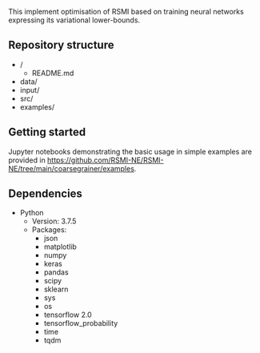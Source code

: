 This implement optimisation of RSMI based on training neural networks expressing its variational lower-bounds.

## Repository structure

*  /
    *  README.md
*  data/
*  input/
*  src/
*  examples/

## Getting started

Jupyter notebooks demonstrating the basic usage in simple examples are provided in <https://github.com/RSMI-NE/RSMI-NE/tree/main/coarsegrainer/examples>.

## Dependencies

* Python
  * Version: 3.7.5
  * Packages:
    * json
    * matplotlib
    * numpy
    * keras
    * pandas
    * scipy
    * sklearn
    * sys
    * os
    * tensorflow 2.0
    * tensorflow_probability
    * time
    * tqdm

